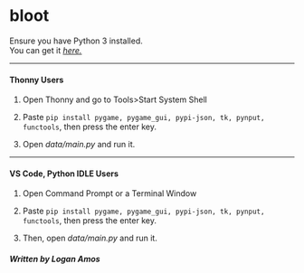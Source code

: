 # bloot


Ensure you have Python 3 installed.\
You can get it [_*here.*_](https://www.python.org/downloads/)


<href>

---

<h4> Thonny Users </h4>

1. Open Thonny and go to Tools>Start System Shell

2. Paste `pip install pygame, pygame_gui, pypi-json,
tk, pynput, functools`, then press the enter key.

3. Open _data/main.py_ and run it.

---

<h4> VS Code, Python IDLE Users </h4>

1. Open Command Prompt or a Terminal Window

2. Paste `pip install pygame, pygame_gui, pypi-json,
tk, pynput, functools`, then press the enter key.

3. Then, open _data/main.py_ and run it.

<h5> Written by Logan Amos </h5>


